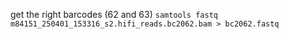 get the right barcodes (62 and 63)
```samtools fastq m84151_250401_153316_s2.hifi_reads.bc2062.bam > bc2062.fastq```
